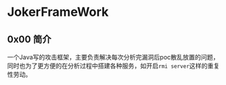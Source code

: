 # JokerFrameWork

## 0x00 简介

一个Java写的攻击框架，主要负责解决每次分析完漏洞后poc散乱放置的问题，同时也为了更方便的在分析过程中搭建各种服务，如开启`rmi server`这样的重复性劳动。